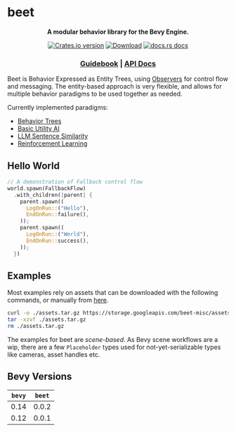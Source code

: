 # beet

<div align="center">
  <p>
    <strong>A modular behavior library for the Bevy Engine.</strong>
  </p>
  <p>
    <a href="https://crates.io/crates/beet"><img src="https://img.shields.io/crates/v/beet.svg?style=flat-square" alt="Crates.io version" /></a>
    <a href="https://crates.io/crates/beet"><img src="https://img.shields.io/crates/d/beet.svg?style=flat-square" alt="Download" /></a>
    <a href="https://docs.rs/beet"><img src="https://img.shields.io/badge/docs-latest-blue.svg?style=flat-square" alt="docs.rs docs" /></a>
  </p>
  <h3>
    <a href="https://beetmash.com/docs/beet">Guidebook</a>
    <span> | </span>
    <a href="https://docs.rs/beet">API Docs</a>
    <!-- <span> | </span>
    <a href="https://mrchantey.github.io/beet/other/contributing.html">Contributing</a> -->
  </h3>
</div>

Beet is Behavior Expressed as Entity Trees, using [Observers][bevy-observers] for control flow and messaging. The entity-based approach is very flexible, and allows for multiple behavior paradigms to be used together as needed.

Currently implemented paradigms:
- [Behavior Trees](./examples/hello_world.rs)
- [Basic Utility AI](./examples/hello_utility_ai.rs)
- [LLM Sentence Similarity](./examples/hello_ml.rs)
- [Reinforcement Learning](./examples/frozen_lake_train.rs)


## Hello World

```rust
// A demonstration of Fallback control flow
world.spawn(FallbackFlow)
  .with_children(|parent| {
    parent.spawn((
      LogOnRun::("Hello"),
      EndOnRun::failure(),
    ));
    parent.spawn((
      LogOnRun::("World"),
      EndOnRun::success(),
    ));
  })
```
## Examples

Most examples rely on assets that can be downloaded with the following commands, or manually from [here](https://storage.googleapis.com/beet-misc/assets.tar.gz).

```sh
curl -o ./assets.tar.gz https://storage.googleapis.com/beet-misc/assets.tar.gz
tar -xzvf ./assets.tar.gz
rm ./assets.tar.gz
```

The examples for beet are *scene-based*. As Bevy scene workflows are a wip, there are a few `Placeholder` types used for not-yet-serializable types like cameras, asset handles etc.

## Bevy Versions

| `bevy` | `beet` |
| ------ | ------ |
| 0.14   | 0.0.2  |
| 0.12   | 0.0.1  |


[bevy-observers]:(https://docs.rs/bevy/latest/bevy/ecs/observer/struct.Observer.html#)